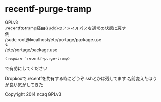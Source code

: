 recentf-purge-tramp
===================
GPLv3  
.recentfのtramp経由(sudo)のファイルパスを通常の状態に戻す  
例  
/sudo:root@localhost:/etc/portage/package.use  
↓  
/etc/portage/package.use  

```emacs
(require 'recentf-purge-tramp)
```
で有効にしてください

Dropboxで.recentfを共有する時にどうぞ
sshとかは残してます
名前変えたほうが良い気がしてきた

Copyright 2014 ncaq
GPLv3